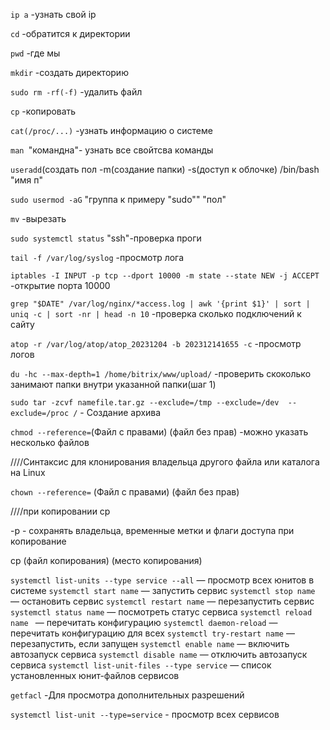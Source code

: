 `ip a` -узнать свой ip

`cd` -обратится к директории

`pwd` -где мы 

`mkdir` -создать директорию

`sudo rm -rf(-f)` -удалить файл

`cp` -копировать 

`cat(/proc/...)` -узнать информацию о системе

`man `"командна"- узнать все свойтсва команды

`useradd`(создать пол -m(создание папки) -s(доступ к облочке) /bin/bash "имя п"

`sudo usermod -aG` "группа к примеру "sudo"" "пол"

`mv` -вырезать

`sudo systemctl status` "ssh"-проверка проги

`tail -f /var/log/syslog` -просмотр лога

`iptables -I INPUT -p tcp --dport 10000 -m state --state NEW -j ACCEPT`  -открытие порта 10000

`grep "$DATE" /var/log/nginx/*access.log | awk '{print $1}' | sort | uniq -c | sort -nr | head -n 10` -проверка сколько подключений к сайту

`atop -r /var/log/atop/atop_20231204 -b 202312141655 -c`  -просмотр логов

`du -hc --max-depth=1 /home/bitrix/www/upload/` -проверить скоколько занимают папки внутри указанной папки(шаг 1)

`sudo tar -zcvf namefile.tar.gz --exclude=/tmp --exclude=/dev  --exclude=/proc /` - Создание архива

`chmod --reference=`(Файл с правами) (файл без прав)   -можно указать несколько файлов

////Синтаксис для клонирования владельца другого файла или каталога на Linux

`chown --reference=` (Файл с правами) (файл без прав) 

////при копировании cp

-p - сохранять владельца, временные метки и флаги доступа при копирование

cp (файл копирования) (место копирования)


`systemctl list-units --type service --all`   — просмотр всех юнитов в системе
`systemctl start name`                        — запустить сервис
`systemctl stop name`                         — остановить сервис
`systemctl restart name`                      — перезапустить сервис
`systemctl status name`                       — посмотреть статус сервиса
`systemctl reload name `                      — перечитать конфигурацию
`systemctl daemon-reload`                     — перечитать конфигурацию для всех
`systemctl try-restart name`                  — перезапустить, если запущен
`systemctl enable name`                       — включить автозапуск сервиса
`systemctl disable name`                      — отключить автозапуск сервиса
`systemctl list-unit-files --type service`    — список установленных юнит-файлов сервисов


`getfacl` -Для просмотра дополнительных разрешений

`systemctl list-unit --type=service` - просмотр всех сервисов
